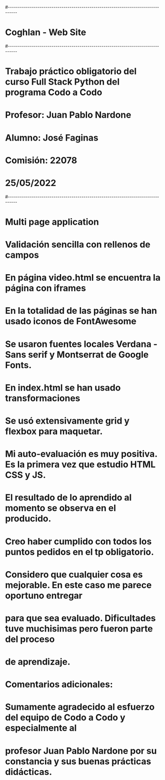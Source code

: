#----------------------------------------------------------------------------------
# Coghlan - Web Site
#----------------------------------------------------------------------------------
# Trabajo práctico obligatorio del curso Full Stack Python del programa Codo a Codo
# Profesor: Juan Pablo Nardone
# Alumno: José Faginas
# Comisión: 22078
# 25/05/2022
#----------------------------------------------------------------------------------
# Multi page application
# Validación sencilla con rellenos de campos
# En página video.html se encuentra la página con iframes
# En la totalidad de las páginas se han usado iconos de FontAwesome
# Se usaron fuentes locales Verdana - Sans serif y Montserrat de Google Fonts.
# En index.html se han usado transformaciones 
# Se usó extensivamente grid y flexbox para maquetar.
# Mi auto-evaluación es muy positiva. Es la primera vez que estudio HTML CSS y JS.
# El resultado de lo aprendido al momento se observa en el producido.
# Creo haber cumplido con todos los puntos pedidos en el tp obligatorio.
# Considero que cualquier cosa es mejorable. En este caso me parece oportuno entregar 
# para que sea evaluado. Dificultades tuve muchisimas pero fueron parte del proceso
# de aprendizaje.
# Comentarios adicionales:
# Sumamente agradecido al esfuerzo del equipo de Codo a Codo y especialmente al 
# profesor Juan Pablo Nardone por su constancia y sus buenas prácticas didácticas.



